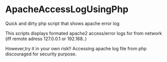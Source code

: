 ApacheAccessLogUsingPhp
=======================

Quick and dirty php script that shows apache error log


 This scripts displays formated apache2 access/error logs for from network (iff remote adress 127.0.0.1 or 192.168.*.*) 
 
 
 However,try it in your own risk!! Accessing apache log file from php discouraged for security purpose.
